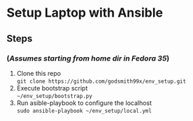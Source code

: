 # Setup Laptop with Ansible

## Steps

### (_Assumes starting from home dir in Fedora 35_)

1. Clone this repo  
   `git clone https://github.com/godsmith99x/env_setup.git`
1. Execute bootstrap script  
   `~/env_setup/bootstrap.py`
1. Run asible-playbook to configure the localhost  
   `sudo ansible-playbook ~/env_setup/local.yml`
